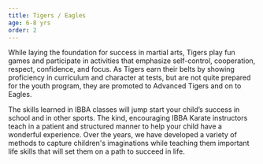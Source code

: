 ```yaml
---
title: Tigers / Eagles
age: 6-8 yrs
order: 2
---
```



While laying the foundation for success in martial arts, Tigers play fun games and participate in activities that emphasize self-control, cooperation, respect, confidence, and focus. As Tigers earn their belts by showing proficiency in curriculum and character at tests, but are not quite prepared for the youth program, they are promoted to Advanced Tigers and on to Eagles.

The skills learned in IBBA classes will jump start your child’s success in school and in other sports. The kind, encouraging IBBA Karate instructors teach in a patient and structured manner to help your child have a wonderful experience. Over the years, we have developed a variety of methods to capture children's imaginations while teaching them important life skills that will set them on a path to succeed in life.